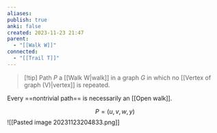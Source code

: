 ```yaml
---
aliases: 
publish: true
anki: false
created: 2023-11-23 21:47
parent:
  - "[[Walk W]]"
connected:
  - "[[Trail T]]"
---
```

> [!tip] Path $P$
> a [[Walk W|walk]] in a graph $G$ in which no [[Vertex of graph (V)|vertex]]  is repeated. 

Every ==nontrivial path== is necessarily an [[Open walk]].

$$P = (u,v,w,y)$$
![[Pasted image 20231123204833.png]]











